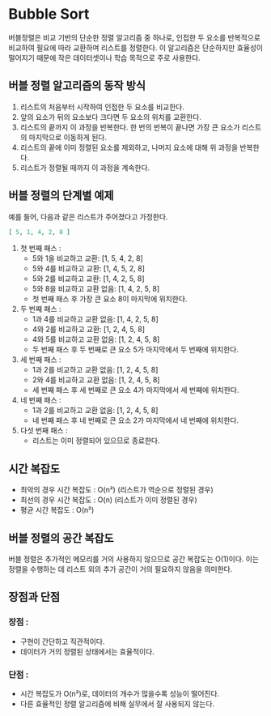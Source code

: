 # Bubble Sort

버블정렬은 비교 기반의 단순한 정렬 알고리즘 중 하나로, 인접한 두 요소를 반복적으로 비교하여 필요에 따라 교환하며 리스트를 정렬한다.
이 알고리즘은 단순하지만 효율성이 떨어지기 때문에 작은 데이터셋이나 학습 목적으로 주로 사용한다.

## 버블 정렬 알고리즘의 동작 방식

1. 리스트의 처음부터 시작하여 인접한 두 요소를 비교한다.
2. 앞의 요소가 뒤의 요소보다 크다면 두 요소의 위치를 교환한다.
3. 리스트의 끝까지 이 과정을 반복한다. 한 번의 반복이 끝나면 가장 큰 요소가 리스트의 마지막으로 이동하게 된다.
4. 리스트의 끝에 이미 정렬된 요소를 제외하고, 나머지 요소에 대해 위 과정을 반복한다.
5. 리스트가 정렬될 때까지 이 과정을 계속한다.

## 버블 정렬의 단계별 예제

예를 들어, 다음과 같은 리스트가 주어졌다고 가정한다.

```json
[ 5, 1, 4, 2, 8 ]
```

1. 첫 번째 패스 :
    - 5와 1을 비교하고 교환: [1, 5, 4, 2, 8]
    - 5와 4를 비교하고 교환: [1, 4, 5, 2, 8]
    - 5와 2를 비교하고 교환: [1, 4, 2, 5, 8]
    - 5와 8을 비교하고 교환 없음: [1, 4, 2, 5, 8]
    - 첫 번째 패스 후 가장 큰 요소 8이 마지막에 위치한다.
2. 두 번째 패스 :
    - 1과 4를 비교하고 교환 없음: [1, 4, 2, 5, 8]
    - 4와 2를 비교하고 교환: [1, 2, 4, 5, 8]
    - 4와 5를 비교하고 교환 없음: [1, 2, 4, 5, 8]
    - 두 번째 패스 후 두 번째로 큰 요소 5가 마지막에서 두 번째에 위치한다.
3. 세 번째 패스 :
    - 1과 2를 비교하고 교환 없음: [1, 2, 4, 5, 8]
    - 2와 4를 비교하고 교환 없음: [1, 2, 4, 5, 8]
    - 세 번째 패스 후 세 번째로 큰 요소 4가 마지막에서 세 번째에 위치한다.
4. 네 번째 패스 :
    - 1과 2를 비교하고 교환 없음: [1, 2, 4, 5, 8]
    - 네 번째 패스 후 네 번째로 큰 요소 2가 마지막에서 네 번째에 위치한다.
5. 다섯 번째 패스 :
    - 리스트는 이미 정렬되어 있으므로 종료한다.

## 시간 복잡도

- 최악의 경우 시간 복잡도 : O(n²) (리스트가 역순으로 정렬된 경우)
- 최선의 경우 시간 복잡도 : O(n) (리스트가 이미 정렬된 경우)
- 평균 시간 복잡도 : O(n²)

## 버블 정렬의 공간 복잡도

버블 정렬은 추가적인 메모리를 거의 사용하지 않으므로 공간 복잡도는 O(1)이다.
이는 정렬을 수행하는 데 리스트 외의 추가 공간이 거의 필요하지 않음을 의미한다.

## 장점과 단점

### 장점 :

- 구현이 간단하고 직관적이다.
- 데이터가 거의 정렬된 상태에서는 효율적이다.

### 단점 :

- 시간 복잡도가 O(n²)로, 데이터의 개수가 많을수록 성능이 떨어진다.
- 다른 효율적인 정렬 알고리즘에 비해 실무에서 잘 사용되지 않는다.
